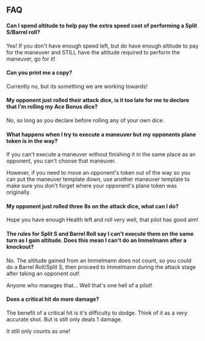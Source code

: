 ## FAQ

#### Can I spend altitude to help pay the extra speed cost of performing a Split S/Barrel roll?

Yes! If you don't have enough speed left, but do have enough altitude to pay for the maneuver and STILL have the altitude required to perform the maneuver, go for it!

#### Can you print me a copy?

Currently no, but its something we are working towards!

#### My opponent just rolled their attack dice, is it too late for me to declare that I'm rolling my Ace Bonus dice?

No, so long as you declare before rolling any of your own dice.

#### What happens when I try to execute a maneuver but my opponents plane token is in the way?

If you can't execute a maneuver without finishing it in the same place as an opponent, you can't choose that maneuver.

However, if you need to move an opponent's token out of the way so you can put the maneuver template down, use another maneuver template to make sure you don't forget where your opponent's plane token was originally.

#### My opponent just rolled three 8s on the attack dice, what can I do?

Hope you have enough Health left and roll very well, that pilot has good aim!

#### The rules for Split S and Barrel Roll say I can't execute them on the same turn as I gain altitude. Does this mean I can't do an Immelmann after a knockout?

No. The altitude gained from an Immelmann does not count, so you could do a Barrel Roll/Split S, then proceed to Immelmann during the attack stage after taking an opponent out!

Anyone who manages that... Well that's one hell of a pilot!

#### Does a critical hit do more damage?

The benefit of a critical hit is it's difficulty to dodge. Think of it as a very accurate shot. But is still only deals 1 damage.

It still only counts as one!
